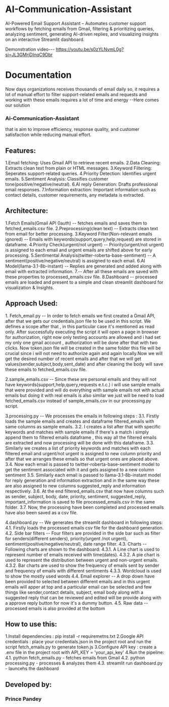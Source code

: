 # AI-Communication-Assistant
AI-Powered Email Support Assistant – Automates customer support workflows by fetching emails from Gmail, filtering &amp; prioritizing queries, analyzing sentiment, generating AI-driven replies, and visualizing insights on an interactive Streamlit dashboard.


Demonstration video--- https://youtu.be/s0zYLNvmL0g?si=JL3GMrjDInqC9Dbr


<h1>Documentation</h1>

Now days organizations receives thousands of email daily so, it requires a lot of manual effort to
filter support-related emails and requests and working with these emails requires a lot of time and energy
--Here comes our solution <h3>Ai-Communication-Assistant</h3> that is aim to improve efficiency, response quality,
and customer satisfaction while reducing manual effort.

<h2>Features: </h2>
1.Email fetching: Uses Gmail API to retrieve recent emails.
2.Data Cleaning: Extracts clean text from plain or HTML messages.
3.Keyword Filtering: Seperates support-related queries.
4.Priority Detection: Identifies urgent emails.
5.Sentiment Analysis: Classifies customer tone(positive/negative/neutral).
6.AI reply Generation: Drafts professional email responses.
7.Information extraction: Important information such as contact details, customer requirements, any metadata is extracted.

<h2>Architecture: </h2>
1.Fetch Emails(Gmail API 0auth) -- fetches emails and saves them to fetched_emails.csv file.
2.Preprocessing(clean text) -- Extracts clean text from email for better processing.
3.Keyword Filter(Non-relevant emails ignored) -- Emails with keywords(support,query,help,request) are stored in dataframe.
4.Priority Check(urgent/not urgent) -- Priority(urgent/not urgent) is assigned to each email and urgent emails are shifted
above for early processing.
5.Sentimental Analysis(twitter-roberta-base-sentiment) -- A sentiment(positive/negative/neutral) is assigned to each email.
6.AI Model(llama-3.1-8b-instant) -- Replies are generated and added along with email with extracted information.
7.-- After all these emails are saved with these properties to processed_emails.csv file.
8.Dashboard -- processed emails are loaded and present to a simple and clean streamlit dashboard for visualization & Insights.

<h2>Approach Used: </h2>
1. Fetch_email.py -- In order to fetch emails we first created a Gmail API, after that we gets our credentials.json file to 
be used in this script. We defines a scope after that , in this particular case it's mentioned as read only. After successfully
executing the script it will open a page in browser for authorization, right now only testing accounts are allowed and i had
set my only one gmail account , authorization will be done after that with two clicks. Now token.json file will be created in
the same folder this file will be crucial since i will not need to authorize again and again locally.Now we will get the desired
number of recent emails and after that we will get values(sender,subject,body,sent_date) and after cleaning the body will save these
emails to fetched_emails.csv file.

2.sample_emails.csv -- Since these are personal emails and they will not have keywords(support,help,query,requests e.t.c.) i will
use sample emails that were provided and will do everything with sample emails not with actual emails but doing it with real
emails is also similar we just will be need to load fetched_emails.csv instead of sample_emails.csv in our processing.py script.

3.processing.py -- We processes the emails in following steps :
3.1. Firstly loads the sample emails and creates and dataframe filtered_emails with same columns as sample emails.
3.2. I creates a list after that with specific keywords and matches with sample emails if there's a match i simply append them
to filtered emails dataframe , this way all the filtered emails are extracted and now processing will be done with this dataframe.
3.3. Similarly we creates a list of priority keywords and matches with each filtered email and urgent/not urgent is assigned to new 
column priority and after that we arranges these emails so that urgent ones are placed above.
3.4. Now each email is passed to twitter-roberta-base-sentiment model to get the sentiment associated with it and gets assigned
to a new column sentiment
3.5. Similarly each email is passed to llama-3.1-8b-instant model for reply generation and information extraction and in the same
way these are also assigned to new columns suggested_reply and information respectively.
3.6. At the end filtered_emails.csv that now have columns such as sender, subject, body, date, priority, sentiment, suggested_reply,
important_information is saved to file processed_emails.csv in the same folder.
3.7. Now, the processing have been completed and processed emails have also been saved as a csv file.

4.dashboard.py -- We generates the streamlit dashboard in following steps:
4.1. Firstly loads the processed emails csv file for the dashboard generation.
4.2. Side bar filters -- Four filters are provided in the side bar such as filter for senders(different senders), priority(urgent
/not urgent), sentiment(positive/negative/neutral), date range filter.
4.3. Charts -- Following charts are shown to the dashboard:
			4.3.1. A Line chart is used to represent number of emails received with time(dates).
			4.3.2. A pie chart is used to represent the distribution between urgent and non-urgent emails.
			4.3.2. Bar charts are used to show the frequency of emails sent by sender and frequency of emails with different sentiments
			4.3.3. Wordcloud is used to show the mostly used words
4.4. Email explorer -- A drop down have been provided to selected between different emails and in this urgent emails will apper
at top and a particular email can be selected and few things like sender,contact details, subject, email body along with a 
suggested reply that can be reviewed and edited will be provide along with a approve reply button for now it's a dummy button.
4.5. Raw data -- processed emails is also provided at the bottom


<h2>How to use this: </h2>
1.Install dependencies : pip install -r requiremetns.txt
2.Google API credentials : place your credentials.json in the project root and run the script fetch_emails.py to generate token.js
3.Configure API key : create a .env file in the project root with API_KEY = 'your_api_key'
4.Run the pipeline: 
	4.1. python fetch_emails.py - fetches emails from Gmail
	4.2. python processing.py - processes & analyzes them
	4.3. streamlit run dashboard.py - launcehs the dashboard



<h2>Developed by: </h2>
<h3>Prince Pandey</h3>






